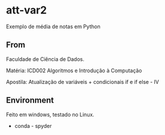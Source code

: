 # att-var2
Exemplo de média de notas em Python

## From
Faculdade de Ciência de Dados.

Matéria: ICD002 Algoritmos e Introdução à Computação

Apostila: Atualização de variáveis + condicionais if e if else - IV

## Environment
Feito em windows, testado no Linux.

- conda - spyder
